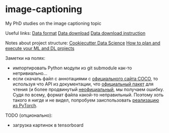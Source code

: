 # image-captioning
My PhD studies on the image captioning topic

Useful links:
[Data format](https://cocodataset.org/#format-data)
[Data download](https://cocodataset.org/#download)
[Data download instruction](https://gist.github.com/mkocabas/a6177fc00315403d31572e17700d7fd9)

Notes about project structure:
[Cookiecutter Data Science](https://drivendata.github.io/cookiecutter-data-science/)
[How to plan and execute your ML and DL projects](https://blog.floydhub.com/structuring-and-planning-your-machine-learning-project/)

Заметки на полях:
* импортировать Python модули из git submodule как-то нетривиально...
* если скачать файл с аннотациями с [официального сайта COCO](https://cocodataset.org/#download), то используя что API из документации, что [официальный пакет](https://github.com/cocodataset/cocoapi) для чтения (и более продвинутый [неофициальный](https://github.com/ruotianluo/coco-caption), мы получаем ошибку. Судя по всему, формат файла какой-то неправильный. Поэтому хоть такого я нигде и не видел, попробуем заиспользовать [реализацию из PyTorch](https://pytorch.org/docs/stable/torchvision/datasets.html#captions).

TODO (опционально):
* загрузка картинок в tensorboard
